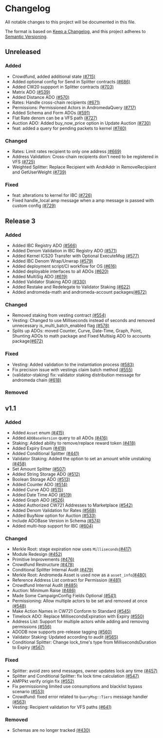 # Changelog

All notable changes to this project will be documented in this file.

The format is based on [Keep a Changelog](https://keepachangelog.com/en/1.1.0/),
and this project adheres to [Semantic Versioning](https://semver.org/spec/v2.0.0.html).

## Unreleased

### Added

- Crowdfund, added additional state [(#715)](https://github.com/andromedaprotocol/andromeda-core/pull/715)
- Added optional config for Send in Splitter contracts [(#686)](https://github.com/andromedaprotocol/andromeda-core/pull/686)
- Added CW20 suppport in Splitter contracts [(#703)](https://github.com/andromedaprotocol/andromeda-core/pull/703)
- Matrix ADO [(#539)](https://github.com/andromedaprotocol/andromeda-core/pull/539)
- Added Distance ADO [(#570)](https://github.com/andromedaprotocol/andromeda-core/pull/570)
- Rates: Handle cross-chain recipients [(#671)](https://github.com/andromedaprotocol/andromeda-core/pull/671)
- Permissions: Permissioned Actors in AndromedaQuery [(#717)](https://github.com/andromedaprotocol/andromeda-core/pull/717)
- Added Schema and Form ADOs [(#591)](https://github.com/andromedaprotocol/andromeda-core/pull/591)
- Flat Rate denom can be a VFS path [(#727)](https://github.com/andromedaprotocol/andromeda-core/pull/727)
- Auction ADO: Added buy_now_price option in Update Auction [(#730)](https://github.com/andromedaprotocol/andromeda-core/pull/730)
- feat: added a query for pending packets to kernel [(#740)](https://github.com/andromedaprotocol/andromeda-core/pull/740)

### Changed

- Rates: Limit rates recipient to only one address [(#669)](https://github.com/andromedaprotocol/andromeda-core/pull/669)
- Address Validation: Cross-chain recipients don't need to be registered in VFS [(#725)](https://github.com/andromedaprotocol/andromeda-core/pull/725)
- Weighted Splitter: Replace Recipient with AndrAddr in RemoveRecipient and GetUserWeight [(#739)](https://github.com/andromedaprotocol/andromeda-core/pull/739)

### Fixed

- feat: alterations to kernel for IBC [(#726)](https://github.com/andromedaprotocol/andromeda-core/pull/726)
- Fixed handle_local amp message when a amp message is passed with custom config [(#729)](https://github.com/andromedaprotocol/andromeda-core/pull/729)

## Release 3

### Added

- Added IBC Registry ADO [(#566)](https://github.com/andromedaprotocol/andromeda-core/pull/566)
- Added Denom Validation in IBC Registry ADO [(#571)](https://github.com/andromedaprotocol/andromeda-core/pull/571)
- Added Kernel ICS20 Transfer with Optional ExecuteMsg [(#577)](https://github.com/andromedaprotocol/andromeda-core/pull/577)
- Added IBC Denom Wrap/Unwrap [(#579)](https://github.com/andromedaprotocol/andromeda-core/pull/579)
- Added deployment script/CI workflow for OS [(#616)](https://github.com/andromedaprotocol/andromeda-core/pull/616)
- Added deployable interfaces to all ADOs [(#620)](https://github.com/andromedaprotocol/andromeda-core/pull/620)
- Added MultiSig ADO [(#619)](https://github.com/andromedaprotocol/andromeda-core/pull/619)
- Added Validator Staking ADO [(#330)](https://github.com/andromedaprotocol/andromeda-core/pull/330)
- Added Restake and Redelegate to Validator Staking [(#622)](https://github.com/andromedaprotocol/andromeda-core/pull/622)
- Added andromeda-math and andromeda-account packages[(#672)](https://github.com/andromedaprotocol/andromeda-core/pull/672)

### Changed

- Removed staking from vesting contract [(#554)](https://github.com/andromedaprotocol/andromeda-core/pull/554)
- Vesting: Changed to use Milliseconds instead of seconds and removed unnecessary is_multi_batch_enabled flag [(#578)](https://github.com/andromedaprotocol/andromeda-core/pull/578)
- Splits up ADOs: moved Counter, Curve, Date-Time, Graph, Point, Shunting ADOs to math package and Fixed Multisig ADO to accounts package[(#672)](https://github.com/andromedaprotocol/andromeda-core/pull/672)

### Fixed

- Vesting: Added validation to the instantiation process [(#583)](https://github.com/andromedaprotocol/andromeda-core/pull/583)
- Fix precision issue with vestings claim batch method [(#555)](https://github.com/andromedaprotocol/andromeda-core/pull/555)
- (validator-staking) fix: validator staking distribution message for andromeda chain [(#618)](https://github.com/andromedaprotocol/andromeda-core/pull/618)

### Removed

## v1.1

### Added

- Added `Asset` enum [(#415)](https://github.com/andromedaprotocol/andromeda-core/pull/415)
- Added `ADOBaseVersion` query to all ADOs [(#416)](https://github.com/andromedaprotocol/andromeda-core/pull/416)
- Staking: Added ability to remove/replace reward token [(#418)](https://github.com/andromedaprotocol/andromeda-core/pull/418)
- Added Expiry Enum [(#419)](https://github.com/andromedaprotocol/andromeda-core/pull/419)
- Added Conditional Splitter [(#441)](https://github.com/andromedaprotocol/andromeda-core/pull/441)
- Validator Staking: Added the option to set an amount while unstaking [(#458)](https://github.com/andromedaprotocol/andromeda-core/pull/458)
- Set Amount Splitter [(#507)](https://github.com/andromedaprotocol/andromeda-core/pull/507)
- Added String Storage ADO [(#512)](https://github.com/andromedaprotocol/andromeda-core/pull/512)
- Boolean Storage ADO [(#513)](https://github.com/andromedaprotocol/andromeda-core/pull/513)
- Added Counter ADO [(#514)](https://github.com/andromedaprotocol/andromeda-core/pull/514)
- Added Curve ADO [(#515)](https://github.com/andromedaprotocol/andromeda-core/pull/515)
- Added Date Time ADO [(#519)](https://github.com/andromedaprotocol/andromeda-core/pull/519)
- Added Graph ADO [(#526)](https://github.com/andromedaprotocol/andromeda-core/pull/526)
- Added Authorized CW721 Addresses to Marketplace [(#542)](https://github.com/andromedaprotocol/andromeda-core/pull/542)
- Added Denom Validation for Rates [(#568)](https://github.com/andromedaprotocol/andromeda-core/pull/568)
- Added BuyNow option for Auction [(#533)](https://github.com/andromedaprotocol/andromeda-core/pull/533)
- Include ADOBase Version in Schema [(#574)](https://github.com/andromedaprotocol/andromeda-core/pull/574)
- Added multi-hop support for IBC [(#604)](https://github.com/andromedaprotocol/andromeda-core/pull/604)

### Changed

- Merkle Root: stage expiration now uses `Milliseconds`[(#417)](https://github.com/andromedaprotocol/andromeda-core/pull/417)
- Module Redesign [(#452)](https://github.com/andromedaprotocol/andromeda-core/pull/452)
- Primitive Improvements [(#476)](https://github.com/andromedaprotocol/andromeda-core/pull/476)
- Crowdfund Restructure [(#478)](https://github.com/andromedaprotocol/andromeda-core/pull/478)
- Conditional Splitter Internal Audit [(#479)](https://github.com/andromedaprotocol/andromeda-core/pull/479)
- Merkle Root: Andromeda Asset is used now as a `asset_info`[(#480)](https://github.com/andromedaprotocol/andromeda-core/pull/480)
- Reference Address List contract for Permission [(#481)](https://github.com/andromedaprotocol/andromeda-core/pull/481)
- Crowdfund Internal Audit [(#485)](https://github.com/andromedaprotocol/andromeda-core/pull/485)
- Auction: Minimum Raise [(#486)](https://github.com/andromedaprotocol/andromeda-core/pull/486)
- Made Some CampaignConfig Fields Optional [(#541)](https://github.com/andromedaprotocol/andromeda-core/pull/541)
- Permissioning: Allow multiple actors to be set and removed at once [(#548)](https://github.com/andromedaprotocol/andromeda-core/pull/548)
- Make Action Names in CW721 Conform to Standard [(#545)](https://github.com/andromedaprotocol/andromeda-core/pull/545)
- Timelock ADO: Replace MillisecondsExpiration with Expiry [(#550)](https://github.com/andromedaprotocol/andromeda-core/pull/550)
- Address List: Support for multiple actors while adding and removing permissions [(#556)](https://github.com/andromedaprotocol/andromeda-core/pull/556)
- ADODB now supports pre-release tagging [(#560)](https://github.com/andromedaprotocol/andromeda-core/pull/560)
- Validator Staking: Updated according to audit [(#565)](https://github.com/andromedaprotocol/andromeda-core/pull/565)
- Conditional Splitter: Change lock_time's type from MillisecondsDuration to Expiry [(#567)](https://github.com/andromedaprotocol/andromeda-core/pull/567)

### Fixed

- Splitter: avoid zero send messages, owner updates lock any time [(#457)](https://github.com/andromedaprotocol/andromeda-core/pull/457)
- Splitter and Conditional Splitter: fix lock time calculation [(#547)](https://github.com/andromedaprotocol/andromeda-core/pull/547)
- AMPPkt verify origin fix [(#552)](https://github.com/andromedaprotocol/andromeda-core/pull/552)
- Fix permissioning limited use consumptions and blacklist bypass scenario [(#553)](https://github.com/andromedaprotocol/andromeda-core/pull/553)
- Crowdfund: fixed error related to `QueryMsg::Tiers` message handler [(#563)](https://github.com/andromedaprotocol/andromeda-core/pull/563)
- Vesting: Recipient validation for VFS paths [(#641)](https://github.com/andromedaprotocol/andromeda-core/pull/641)

### Removed

- Schemas are no longer tracked [(#430)](https://github.com/andromedaprotocol/andromeda-core/pull/430)
